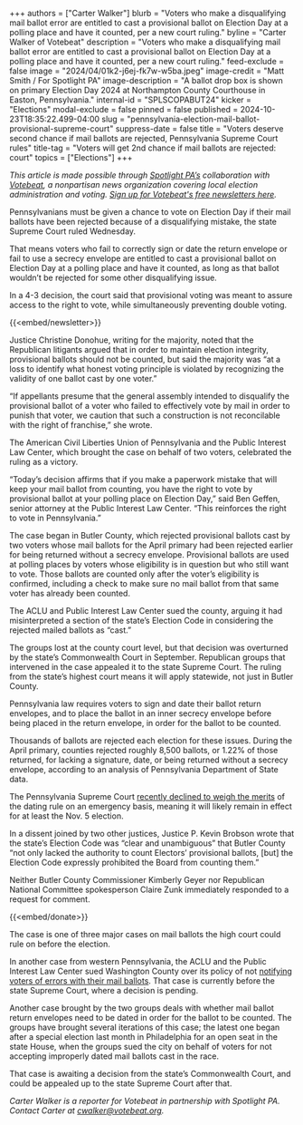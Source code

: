 +++
authors = ["Carter Walker"]
blurb = "Voters who make a disqualifying mail ballot error are entitled to cast a provisional ballot on Election Day at a polling place and have it counted, per a new court ruling."
byline = "Carter Walker of Votebeat"
description = "Voters who make a disqualifying mail ballot error are entitled to cast a provisional ballot on Election Day at a polling place and have it counted, per a new court ruling."
feed-exclude = false
image = "2024/04/01k2-j6ej-fk7w-w5ba.jpeg"
image-credit = "Matt Smith / For Spotlight PA"
image-description = "A ballot drop box is shown on primary Election Day 2024 at Northampton County Courthouse in Easton, Pennsylvania."
internal-id = "SPLSCOPABUT24"
kicker = "Elections"
modal-exclude = false
pinned = false
published = 2024-10-23T18:35:22.499-04:00
slug = "pennsylvania-election-mail-ballot-provisional-supreme-court"
suppress-date = false
title = "Voters deserve second chance if mail ballots are rejected, Pennsylvania Supreme Court rules"
title-tag = "Voters will get 2nd chance if mail ballots are rejected: court"
topics = ["Elections"]
+++

<em>This article is made possible through </em><a href="https://www.spotlightpa.org/"><em>Spotlight PA’s</em></a><em> collaboration with </em><a href="https://www.votebeat.org/"><em>Votebeat</em></a><em>, a nonpartisan news organization covering local election administration and voting. </em><a href="https://www.votebeat.org/newsletters/"><em>Sign up for Votebeat&#39;s free newsletters here</em></a><em>.</em>

Pennsylvanians must be given a chance to vote on Election Day if their mail ballots have been rejected because of a disqualifying mistake, the state Supreme Court ruled Wednesday.

That means voters who fail to correctly sign or date the return envelope or fail to use a secrecy envelope are entitled to cast a provisional ballot on Election Day at a polling place and have it counted, as long as that ballot wouldn’t be rejected for some other disqualifying issue.

In a 4-3 decision, the court said that provisional voting was meant to assure access to the right to vote, while simultaneously preventing double voting.

{{<embed/newsletter>}}

Justice Christine Donohue, writing for the majority, noted that the Republican litigants argued that in order to maintain election integrity, provisional ballots should not be counted, but said the majority was “at a loss to identify what honest voting principle is violated by recognizing the validity of one ballot cast by one voter.”

“If appellants presume that the general assembly intended to disqualify the provisional ballot of a voter who failed to effectively vote by mail in order to punish that voter, we caution that such a construction is not reconcilable with the right of franchise,” she wrote.

The American Civil Liberties Union of Pennsylvania and the Public Interest Law Center, which brought the case on behalf of two voters, celebrated the ruling as a victory.

“Today’s decision affirms that if you make a paperwork mistake that will keep your mail ballot from counting, you have the right to vote by provisional ballot at your polling place on Election Day,” said Ben Geffen, senior attorney at the Public Interest Law Center. “This reinforces the right to vote in Pennsylvania.”

The case began in Butler County, which rejected provisional ballots cast by two voters whose mail ballots for the April primary had been rejected earlier for being returned without a secrecy envelope. Provisional ballots are used at polling places by voters whose eligibility is in question but who still want to vote. Those ballots are counted only after the voter’s eligibility is confirmed, including a check to make sure no mail ballot from that same voter has already been counted.

The ACLU and Public Interest Law Center sued the county, arguing it had misinterpreted a section of the state’s Election Code in considering the rejected mailed ballots as “cast.”

The groups lost at the county court level, but that decision was overturned by the state’s Commonwealth Court in September. Republican groups that intervened in the case appealed it to the state Supreme Court. The ruling from the state’s highest court means it will apply statewide, not just in Butler County.

Pennsylvania law requires voters to sign and date their ballot return envelopes, and to place the ballot in an inner secrecy envelope before being placed in the return envelope, in order for the ballot to be counted.

Thousands of ballots are rejected each election for these issues. During the April primary, counties rejected roughly 8,500 ballots, or 1.22% of those returned, for lacking a signature, date, or being returned without a secrecy envelope, according to an analysis of Pennsylvania Department of State data.

The Pennsylvania Supreme Court <a href="https://www.votebeat.org/pennsylvania/2024/10/07/supreme-court-aclu-undated-mail-ballots-petitions-rnc-notice-cure/">recently declined to weigh the merits</a> of the dating rule on an emergency basis, meaning it will likely remain in effect for at least the Nov. 5 election.

In a dissent joined by two other justices, Justice P. Kevin Brobson wrote that the state’s Election Code was “clear and unambiguous” that Butler County “not only lacked the authority to count Electors’ provisional ballots, \[but\] the Election Code expressly prohibited the Board from counting them.”

Neither Butler County Commissioner Kimberly Geyer nor Republican National Committee spokesperson Claire Zunk immediately responded to a request for comment.

{{<embed/donate>}}

The case is one of three major cases on mail ballots the high court could rule on before the election.

In another case from western Pennsylvania, the ACLU and the Public Interest Law Center sued Washington County over its policy of not <a href="https://www.votebeat.org/pennsylvania/2024/09/24/mail-ballot-notice-cure-lawsuit-commonwealth-court-washington-county-aclu/">notifying voters of errors with their mail ballots</a>. That case is currently before the state Supreme Court, where a decision is pending.

Another case brought by the two groups deals with whether mail ballot return envelopes need to be dated in order for the ballot to be counted. The groups have brought several iterations of this case; the latest one began after a special election last month in Philadelphia for an open seat in the state House, when the groups sued the city on behalf of voters for not accepting improperly dated mail ballots cast in the race.

That case is awaiting a decision from the state’s Commonwealth Court, and could be appealed up to the state Supreme Court after that.

<em>Carter Walker is a reporter for Votebeat in partnership with Spotlight PA. Contact Carter at </em><a href="mailto:cwalker@votebeat.org"><em>cwalker@votebeat.org</em></a><em>.</em>

